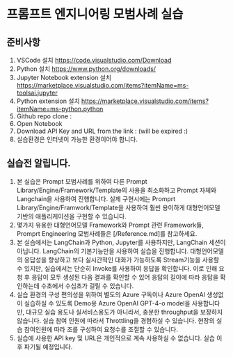 # 프롬프트 엔지니어링 모범사례 실습
## 준비사항
1. VSCode 설치 https://code.visualstudio.com/Download
1. Python 설치 https://www.python.org/downloads/
1. Jupyter Notebook extension 설치 https://marketplace.visualstudio.com/items?itemName=ms-toolsai.jupyter
1. Python extension 설치 https://marketplace.visualstudio.com/items?itemName=ms-python.python
1. Github repo clone : 
1. Open Notebook
1. Download API Key and URL from the link : (will be expired :)
1. 실습환경은 인터넷이 가능한 환경이어야 합니다.

## 실습전 알립니다.
1. 본 실습은 Prompt 모범사례를 위하여 다른 Prompt Library/Engine/Framework/Template의 사용을 최소화하고 Prompt 자체와 Langchain을 사용하여 진행합니다. 실제 구현시에는 Promprt Library/Engine/Framwork/Template을 사용하여 훨씬 용이하게 대형언어모델 기반의 애플리케이션을 구현할 수 있습니다. 
1. 몇가지 유용한 대형언어모델 Framework와 Prompt 관련 Framework들, Promprt Engineering 모범사례들은 [/Reference.md]를 참고하세요.
1. 본 실습에서는 LangChain과 Python, Jupyter를 사용하지만, LangChain 세션이 아닙니다. LangChain의 기본기능만을 사용하여 실습을 진행합니다. 대형언어모델의 응답성을 향상하고 보다 실시간적인 대화가 가능하도록 Stream기능을 사용할 수 있지만, 실습에서는 단순히 Invoke를 사용하여 응답을 확인합니다. 이로 인해 요청 후 응답이 모두 생성된 다음 결과를 확인할 수 있어 응답의 길이에 따라 응답을 확인하는데 수초에서 수십초가 걸릴 수 있습니다.
1. 실습 환경의 구성 편의성을 위하여 별도의 Azure 구독이나 Azure OpenAI 생성없이 실습하실 수 있도록 Demo용 Azure OpenAI GPT-4-o model을 사용합니다만, 대규모 실습 용도나 실서비스용도가 아니라서, 충분한 throughput을 보장하지 않습니다. 실습 참여 인원에 따라서 Throttling을 경험하실 수 있습니다. 현장의 실습 참여인원에 따라 조를 구성하여 요청수를 조절할 수 있습니다.
1. 실습에 사용한 API key 및 URL은 개인적으로 계속 사용하실 수 없습니다. 실습 이후 파기될 예정입니다. 
